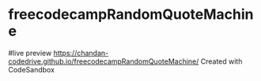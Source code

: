 # freecodecampRandomQuoteMachine
#live preview https://chandan-codedrive.github.io/freecodecampRandomQuoteMachine/
Created with CodeSandbox
